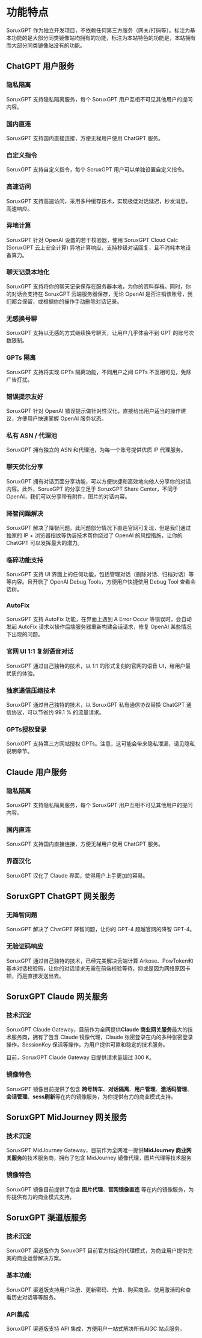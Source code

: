 # 功能特点

SoruxGPT 作为独立开发项目，不依赖任何第三方服务（网关/打码等）。标注为基本功能的是大部分同类镜像站均拥有的功能，标注为本站特色的功能是，本站拥有而大部分同类镜像站没有的功能。

## ChatGPT 用户服务

### 隐私隔离 <Badge type="tip" text="基本功能" />

SoruxGPT 支持隐私隔离服务，每个 SoruxGPT 用户互相不可见其他用户的提问内容。

### 国内直连 <Badge type="tip" text="基本功能" />

SoruxGPT 支持国内直接连接，方便无梯用户使用 ChatGPT 服务。

### 自定义指令 <Badge type="warning" text="本站特色" />

SoruxGPT 支持自定义指令，每个 SoruxGPT 用户可以单独设置自定义指令。

### 高速访问 <Badge type="warning" text="本站特色" />

SoruxGPT 支持高速访问，采用多种缓存技术，实现极低对话延迟，秒发消息，高速响应。

### 异地计算 <Badge type="warning" text="本站特色" />

SoruxGPT 针对 OpenAI 设置的若干校验器，使用 SoruxGPT Cloud Calc (SoruxGPT 云上安全计算) 异地计算响应，支持秒级对话回复，且不消耗本地设备算力。

### 聊天记录本地化 <Badge type="warning" text="本站特色" />

SoruxGPT 支持将你的聊天记录保存在服务器本地，为你的资料存档。同时，你的对话会支持在 SoruxGPT 云端服务器保存，无论 OpenAI 是否注销该账号，我们都会保留，或根据你的操作手动删除对话记录。

### 无感换号聊 <Badge type="warning" text="本站特色" />

SoruxGPT 支持以无感的方式继续换号聊天，让用户几乎体会不到 GPT 的账号次数限制。

### GPTs 隔离 <Badge type="warning" text="本站特色" />

SoruxGPT 支持将实现 GPTs 隔离功能，不同用户之间 GPTs 不互相可见，免除广告打扰。

### 错误提示友好 <Badge type="warning" text="本站特色" />

SoruxGPT 针对 OpenAI 错误提示做针对性汉化，直接给出用户适当的操作建议，方便用户快速掌握 OpenAI 服务状态。

### 私有 ASN / 代理池 <Badge type="warning" text="本站特色" />

SoruxGPT 拥有独立的 ASN 和代理池，为每一个账号提供优质 IP 代理服务。

### 聊天优化分享 <Badge type="warning" text="本站特色" />

SoruxGPT 拥有对话页面分享功能，可以方便快捷和高效地向他人分享你的对话内容。此外，SoruxGPT 的分享立足于 SoruxGPT Share Center，不同于 OpenAI，我们可以分享带有附件，图片的对话内容。

### 降智问题解决 <Badge type="warning" text="本站特色" />

SoruxGPT 解决了降智问题。此问题部分情况下直连官网可复现，但是我们通过独家的 IP + 浏览器指纹等伪装技术帮你绕过了 OpenAI 的风控措施，让你的 ChatGPT 可以发挥最大的潜力。

### 临碎功能支持 <Badge type="warning" text="本站特色" />

SoruxGPT 支持 UI 界面上的任何功能，包括管理对话（删除对话、归档对话）等等内容。且开启了 OpenAI Debug Tools，方便用户快捷使用 Debug Tool 查看会话树。

### AutoFix <Badge type="warning" text="本站特色" />

SoruxGPT 支持 AutoFix 功能，在界面上遇到 A Error Occur 等错误时，会自动发起 AutoFix 请求以操作后端服务器重新构建会话请求，修复 OpenAI 某些情况下出现的问题。


### 官网 UI 1:1 复刻语音对话 <Badge type="warning" text="本站特色" />

SoruxGPT 通过自己独特的技术，以 1:1 的形式复刻的官网的语音 UI，给用户最优质的体验。

### 独家通信压缩技术 <Badge type="warning" text="本站特色" />

SoruxGPT 通过自己独特的技术，以 SoruxGPT 私有通信协议替换 ChatGPT 通信协议，可以节省约 99.1 % 的流量请求。

### GPTs授权登录 <Badge type="warning" text="本站特色" />

SoruxGPT 支持第三方网站授权 GPTs。注意，这可能会带来隐私泄漏，请见隐私说明章节。


## Claude 用户服务

### 隐私隔离 <Badge type="tip" text="基本功能" />

SoruxGPT 支持隐私隔离服务，每个 SoruxGPT 用户互相不可见其他用户的提问内容。

### 国内直连 <Badge type="tip" text="基本功能" />

SoruxGPT 支持国内直接连接，方便无梯用户使用 ChatGPT 服务。

### 界面汉化 <Badge type="warning" text="本站特色" />

SoruxGPT 汉化了 Claude 界面，使得用户上手更加的容易。

## SoruxGPT ChatGPT 网关服务

### 无降智问题 <Badge type="warning" text="本站特色" />

SoruxGPT 解决了 ChatGPT 降智问题，让你的 GPT-4 超越官网的降智 GPT-4。

### 无验证码响应 <Badge type="warning" text="本站特色" />

SoruxGPT 通过自己独特的技术，已经完美解决云端计算 Arkose、PowToken和基本对话校验码，让你的对话请求无需在前端校验等待，抑或是因为网络原因卡顿，而是直接发送出去。

## SoruxGPT Claude 网关服务

### 技术沉淀 <Badge type="tip" text="基本功能" />

SoruxGPT Claude Gateway，目前作为全网提供**Claude 商业网关服务**最大的技术服务商，拥有了包含 Claude 镜像代理，Claude 张密登录在内的多种张密登录操作，SessionKey 保活等操作，为用户提供可靠和稳定的技术服务。  

目前，SoruxGPT Claude Gateway 日提供请求量超过 300 K。

### 镜像特色 <Badge type="warning" text="本站特色" />

SoruxGPT 镜像目前提供了包含 **跨号转车**、**对话隔离**、**用户管理**、**激活码管理**、**会话管理**、**sess刷新**等在内的镜像服务，为你提供有力的商业模式支持。

## SoruxGPT MidJourney 网关服务

### 技术沉淀 <Badge type="tip" text="基本功能" />

SoruxGPT MidJourney Gateway，目前作为全网唯一提供**MidJourney 商业网关服务**的技术服务商，拥有了包含 MidJourney 镜像代理，图片代理等技术服务

### 镜像特色 <Badge type="warning" text="本站特色" />

SoruxGPT 镜像目前提供了包含 **图片代理**、**官网镜像直连** 等在内的镜像服务，为你提供有力的商业模式支持。

## SoruxGPT 渠道版服务

### 技术沉淀 <Badge type="tip" text="基本功能" />

SoruxGPT 渠道版作为 SoruxGPT 目前官方指定的代理模式，为商业用户提供完美的商业运营解决方案。

### 基本功能 <Badge type="tip" text="基本功能" />

SoruxGPT 渠道版支持用户注册、更新密码、充值、购买商品、使用激活码和查看历史对话等等服务。

### API集成 <Badge type="warning" text="本站特色" />

SoruxGPT 渠道版支持 API 集成，方便用户一站式解决所有AIGC 站点服务。